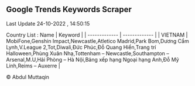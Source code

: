 

## Google Trends Keywords Scraper 
 
Last Update 24-10-2022 , 14:50:15

Country List :
 Name  | Keyword |
| ------------- | ------------- |
| VIETNAM | MobiFone,Genshin Impact,Newcastle,Atletico Madrid,Park Bom,Dương Cẩm Lynh,V.League 2,Tot,Diwali,Đức Phúc,Đỗ Quang Hiển,Trang trí Halloween,Phùng Xuân Nhạ,Tottenham – Newcastle,Southampton – Arsenal,M.U,Hải Phòng – Hà Nội,Bảng xếp hạng Ngoại hạng Anh,Đỗ Mỹ Linh,Reims – Auxerre |



© Abdul Muttaqin 
